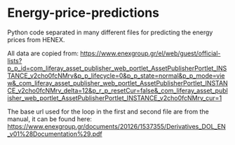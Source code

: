 # Energy-price-predictions
Python code separated in many different files for predicting the energy prices from HENEX.

All data are copied from: https://www.enexgroup.gr/el/web/guest/official-lists?p_p_id=com_liferay_asset_publisher_web_portlet_AssetPublisherPortlet_INSTANCE_v2cho0fcNMrv&p_p_lifecycle=0&p_p_state=normal&p_p_mode=view&_com_liferay_asset_publisher_web_portlet_AssetPublisherPortlet_INSTANCE_v2cho0fcNMrv_delta=12&p_r_p_resetCur=false&_com_liferay_asset_publisher_web_portlet_AssetPublisherPortlet_INSTANCE_v2cho0fcNMrv_cur=1

The base url used for the loop in the first and second file are from the manual, it can be found here: https://www.enexgroup.gr/documents/20126/1537355/Derivatives_DOL_EN_v01%28Documentation%29.pdf
